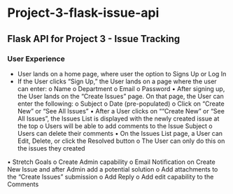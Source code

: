 # Project-3-flask-issue-api
## Flask API for Project 3 - Issue Tracking 

### User Experience

  * User lands on a home page, where user the option to Signs Up or Log In
  *	If the User clicks “Sign Up,” the User lands on a page where the user can enter:
o	Name
o	Department
o	Email
o	Password
•	After signing up, the User lands on the “Create Issues” page.  On that page, the User can enter the following:
o	Subject
o	Date (pre-populated)
o	Click on “Create New” or “See All Issues”
•	After a User clicks on ““Create New” or “See All Issues”, the Issues List is displayed with the newly created issue at the top
o	Users will be able to add comments to the Issue Subject
o	Users can delete their comments
•	On the Issues List page, a User can Edit, Delete, or click the Resolved button
o	The User can only do this on the issues they created

•	Stretch Goals
o	Create Admin capability
o	Email Notification on Create New Issue and after Admin add a potential solution
o	Add attachments to the “Create Issues” submission
o	Add Reply 
o	Add edit capability to the Comments
